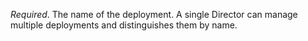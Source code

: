 *Required*. The name of the deployment. A single Director can manage multiple deployments and distinguishes them by name.